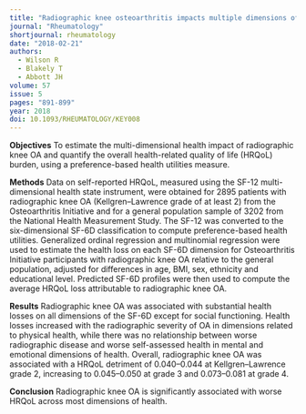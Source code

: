 ```yaml
---
title: "Radiographic knee osteoarthritis impacts multiple dimensions of health-related quality of life: Data from the Osteoarthritis Initiative"
journal: "Rheumatology"
shortjournal: rheumatology
date: "2018-02-21"
authors:
  - Wilson R
  - Blakely T
  - Abbott JH
volume: 57
issue: 5
pages: "891-899"
year: 2018
doi: 10.1093/RHEUMATOLOGY/KEY008
---
```


**Objectives**
To estimate the multi-dimensional health impact of radiographic knee OA and quantify the overall health-related quality of life (HRQoL) burden, using a preference-based health utilities measure.

**Methods**
Data on self-reported HRQoL, measured using the SF-12 multi-dimensional health state instrument, were obtained for 2895 patients with radiographic knee OA (Kellgren–Lawrence grade of at least 2) from the Osteoarthritis Initiative and for a general population sample of 3202 from the National Health Measurement Study. The SF-12 was converted to the six-dimensional SF-6D classification to compute preference-based health utilities. Generalized ordinal regression and multinomial regression were used to estimate the health loss on each SF-6D dimension for Osteoarthritis Initiative participants with radiographic knee OA relative to the general population, adjusted for differences in age, BMI, sex, ethnicity and educational level. Predicted SF-6D profiles were then used to compute the average HRQoL loss attributable to radiographic knee OA.

**Results**
Radiographic knee OA was associated with substantial health losses on all dimensions of the SF-6D except for social functioning. Health losses increased with the radiographic severity of OA in dimensions related to physical health, while there was no relationship between worse radiographic disease and worse self-assessed health in mental and emotional dimensions of health. Overall, radiographic knee OA was associated with a HRQoL detriment of 0.040–0.044 at Kellgren–Lawrence grade 2, increasing to 0.045–0.050 at grade 3 and 0.073–0.081 at grade 4.

**Conclusion**
Radiographic knee OA is significantly associated with worse HRQoL across most dimensions of health.
